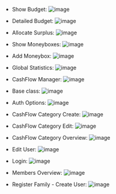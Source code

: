 * Show Budget:
![image](/docs/markdown/uml/design/class-diagram-showBudget.jpg)

* Detailed Budget:
![image](/docs/markdown/uml/design/class-diagram-detailedBudget.jpg)

* Allocate Surplus:
![image](/docs/markdown/uml/design/class-diagram-allocateSurplus.jpg)

* Show Moneyboxes:
![image](/docs/markdown/uml/design/class-diagram-showMoneyBoxes.jpg)

* Add Moneybox:
![image](/docs/markdown/uml/design/class-diagram-addMoneyBox.jpg)

* Global Statistics:
![image](/docs/markdown/uml/design/class-diagram-globalStatistics.jpg)

* CashFlow Manager:
![image](/docs/markdown/uml/design/class-diagram-cashFlowManager.jpg)

* Base class:
![image](/docs/markdown/uml/design/class-diagram-base.jpg)

* Auth Options:
![image](/docs/markdown/uml/design/class-diagram-authOptions.jpg)

* CashFlow Category Create:
![image](/docs/markdown/uml/design/class-diagram-cashFlowCategoryCreate.jpg)

* CashFlow Category Edit:
![image](/docs/markdown/uml/design/class-diagram-cashFlowCategoryEdit.jpg)

* CashFlow Category Overview:
![image](/docs/markdown/uml/design/class-diagram-cashFlowCategoryOverview.jpg)

* Edit User:
![image](/docs/markdown/uml/design/class-diagram-editUser.jpg)

* Login:
![image](/docs/markdown/uml/design/class-diagram-login.jpg)

* Members Overview:
![image](/docs/markdown/uml/design/class-diagram-membersOverview.jpg)

* Register Family - Create User:
![image](/docs/markdown/uml/design/class-diagram-registerCreate.jpg)